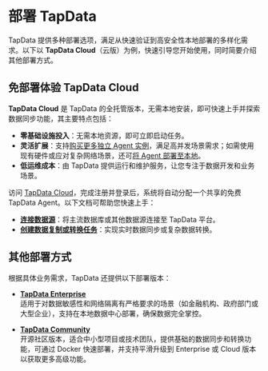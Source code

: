 # 部署 TapData

TapData 提供多种部署选项，满足从快速验证到高安全性本地部署的多样化需求。以下以 **TapData Cloud**（云版）为例，快速引导您开始使用，同时简要介绍其他部署方式。


## 免部署体验 TapData Cloud

**TapData Cloud** 是 TapData 的全托管版本，无需本地安装，即可快速上手并探索数据同步功能，其主要特点包括：

- **零基础设施投入**：无需本地资源，即可立即启动任务。
- **灵活扩展**：支持[购买更多独立 Agent 实例](../billing/billing-overview.md)，满足高并发场景需求；如需使用现有硬件或应对复杂网络场景，还可[将 Agent 部署至本地](../installation/install-tapdata-agent/agent-on-selfhosted.md)。
- **低运维成本**：由 TapData 提供运行和维护服务，让您专注于数据开发和业务场景。

访问 [TapData Cloud](https://cloud.tapdata.net/console/v3/)，完成注册并登录后，系统将自动分配一个共享的免费 TapData Agent。以下文档可帮助您快速上手：

- **[连接数据源](connect-database.md)**：将主流数据库或其他数据源连接至 TapData 平台。
- **[创建数据复制或转换任务](connect-database.md)**：实现实时数据同步或复杂数据转换。


## 其他部署方式

根据具体业务需求，TapData 还提供以下部署版本：

- **[TapData Enterprise](../installation/install-tapdata-enterprise/README.md)**  
  适用于对数据敏感性和网络隔离有严格要求的场景（如金融机构、政府部门或大型企业），支持在本地数据中心部署，确保数据完全掌控。

- **[TapData Community](../installation/install-tapdata-community.md)**  
  开源社区版本，适合中小型项目或技术团队，提供基础的数据同步和转换功能，可通过 Docker 快速部署，并支持平滑升级到 Enterprise 或 Cloud 版本以获取更多高级功能。
